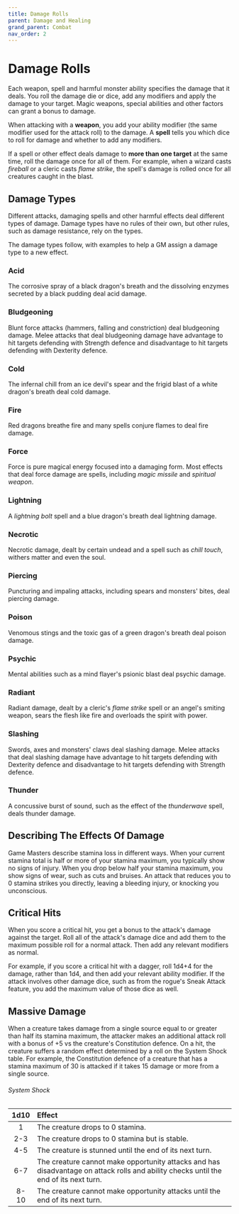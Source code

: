 ```yaml
---
title: Damage Rolls
parent: Damage and Healing
grand_parent: Combat
nav_order: 2
---
```


# Damage Rolls
Each weapon, spell and harmful monster ability specifies the damage that it deals. You roll the damage die or dice, add any modifiers and apply the damage to your target. Magic weapons, special abilities and other factors can grant a bonus to damage.

When attacking with a **weapon**, you add your ability modifier (the same modifier used for the attack roll) to the damage. A **spell** tells you which dice to roll for damage and whether to add any modifiers.

If a spell or other effect deals damage to **more than one target** at the same time, roll the damage once for all of them. For example, when a wizard casts *fireball* or a cleric casts *flame strike*, the spell's damage is rolled once for all creatures caught in the blast.

## Damage Types
Different attacks, damaging spells and other harmful effects deal different types of damage. Damage types have no rules of their own, but other rules, such as damage resistance, rely on the types.

The damage types follow, with examples to help a GM assign a damage type to a new effect.

### Acid
The corrosive spray of a black dragon's breath and the dissolving enzymes secreted by a black pudding deal acid damage.

### Bludgeoning
Blunt force attacks (hammers, falling and constriction) deal bludgeoning damage. Melee attacks that deal bludgeoning damage have advantage to hit targets defending with Strength defence and disadvantage to hit targets defending with Dexterity defence.

### Cold
The infernal chill from an ice devil's spear and the frigid blast of a white dragon's breath deal cold damage.

### Fire
Red dragons breathe fire and many spells conjure flames to deal fire damage.

### Force
Force is pure magical energy focused into a damaging form. Most effects that deal force damage are spells, including *magic missile* and *spiritual weapon*.

### Lightning
A *lightning bolt* spell and a blue dragon's breath deal lightning damage. 

### Necrotic
Necrotic damage, dealt by certain undead and a spell such as *chill touch*, withers matter and even the soul.

### Piercing
Puncturing and impaling attacks, including spears and monsters' bites, deal piercing damage. 

### Poison
Venomous stings and the toxic gas of a green dragon's breath deal poison damage. 

### Psychic
Mental abilities such as a mind flayer's psionic blast deal psychic damage. 

### Radiant
Radiant damage, dealt by a cleric's *flame strike* spell or an angel's smiting weapon, sears the flesh like fire and overloads the spirit with power. 

### Slashing
Swords, axes and monsters' claws deal slashing damage. Melee attacks that deal slashing damage have advantage to hit targets defending with Dexterity defence and disadvantage to hit targets defending with Strength defence.

### Thunder
A concussive burst of sound, such as the effect of the *thunderwave* spell, deals thunder damage.

## Describing The Effects Of Damage 
Game Masters describe stamina loss in different ways. When your current stamina total is half or more of your stamina maximum, you typically show no signs of injury. When you drop below half your stamina maximum, you show signs of wear, such as cuts and bruises. An attack that reduces you to 0 stamina strikes you directly, leaving a bleeding injury, or knocking you unconscious.

## Critical Hits
When you score a critical hit, you get a bonus to the attack's damage against the target. Roll all of the attack's damage dice and add them to the maximum possible roll for a normal attack. Then add any relevant modifiers as normal.

For example, if you score a critical hit with a dagger, roll 1d4+4 for the damage, rather than 1d4, and then add your relevant ability modifier. If the attack involves other damage dice, such as from the rogue's Sneak Attack feature, you add the maximum value of those dice as well.

## Massive Damage
When a creature takes damage from a single source equal to or greater than half its stamina maximum, the attacker makes an additional attack roll with a bonus of +5 vs the creature's Constitution defence. On a hit, the creature suffers a random effect determined by a roll on the System Shock table. For example, the Constitution defence of a creature that has a stamina maximum of 30 is attacked if it takes 15 damage or more from a single source.

###### System Shock

| 1d10 | Effect |
|:----:|:-------|
| 1 | The creature drops to 0 stamina. |
| 2-3 | The creature drops to 0 stamina but is stable. |
| 4-5 | The creature is stunned until the end of its next turn. |
| 6-7 | The creature cannot make opportunity attacks and has disadvantage on attack rolls and ability checks until the end of its next turn. |
| 8-10 | The creature cannot make opportunity attacks until the end of its next turn. |
